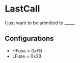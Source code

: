 # LastCall

I just want to be admitted to \_\_\_\_\_

## Configurations

- HFuse = 0xFB
- LFuse = 0x2B
